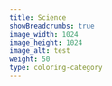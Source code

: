 ```yaml
---
title: Science
showBreadcrumbs: true
image_width: 1024
image_height: 1024
image_alt: test
weight: 50
type: coloring-category
---
```


